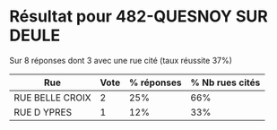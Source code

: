 # Résultat pour 482-QUESNOY SUR DEULE

Sur 8 réponses dont 3 avec une rue cité (taux réussite 37%)

| Rue | Vote | % réponses | % Nb rues cités|
|-----|------|------------|----------------|
| RUE BELLE CROIX | 2 | 25% | 66%|
| RUE D YPRES | 1 | 12% | 33%|
